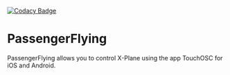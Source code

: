 [![Codacy Badge](https://app.codacy.com/project/badge/Grade/5777a6234c274e02834216e3075ec1c8)](https://www.codacy.com/gh/CuratedDistractions/PassengerFlying?utm_source=github.com&utm_medium=referral&utm_content=CuratedDistractions/PassengerFlying&utm_campaign=Badge_Grade)

# PassengerFlying

PassengerFlying allows you to control X-Plane using the app TouchOSC for iOS and Android.
